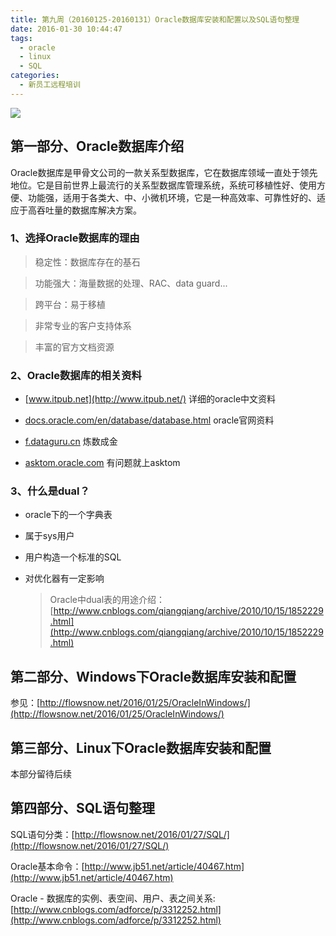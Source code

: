 ```yaml
---
title: 第九周（20160125-20160131）Oracle数据库安装和配置以及SQL语句整理
date: 2016-01-30 10:44:47
tags:
  - oracle
  - linux
  - SQL
categories:
  - 新员工远程培训
---
```


![](http://7xpzxw.com1.z0.glb.clouddn.com/Oracle-oracledb11g.gif)

## 第一部分、Oracle数据库介绍

Oracle数据库是甲骨文公司的一款关系型数据库，它在数据库领域一直处于领先地位。它是目前世界上最流行的关系型数据库管理系统，系统可移植性好、使用方便、功能强，适用于各类大、中、小微机环境，它是一种高效率、可靠性好的、适应于高吞吐量的数据库解决方案。

### 1、选择Oracle数据库的理由

> 稳定性：数据库存在的基石



> 功能强大：海量数据的处理、RAC、data guard...



> 跨平台：易于移植



> 非常专业的客户支持体系



> 丰富的官方文档资源



### 2、Oracle数据库的相关资料

- [www.itpub.net](http://www.itpub.net/)    详细的oracle中文资料


- [docs.oracle.com/en/database/database.html](http://docs.oracle.com/en/database/database.html)     oracle官网资料
- [f.dataguru.cn](f.dataguru.cn)    炼数成金
- [asktom.oracle.com](asktom.oracle.com)     有问题就上asktom

<!--more-->

### 3、什么是dual？

- oracle下的一个字典表


- 属于sys用户


- 用户构造一个标准的SQL


- 对优化器有一定影响
  
  > Oracle中dual表的用途介绍：[http://www.cnblogs.com/qiangqiang/archive/2010/10/15/1852229.html](http://www.cnblogs.com/qiangqiang/archive/2010/10/15/1852229.html)

## 第二部分、Windows下Oracle数据库安装和配置

参见：[http://flowsnow.net/2016/01/25/OracleInWindows/](http://flowsnow.net/2016/01/25/OracleInWindows/)



## 第三部分、Linux下Oracle数据库安装和配置

本部分留待后续



## 第四部分、SQL语句整理

SQL语句分类：[http://flowsnow.net/2016/01/27/SQL/](http://flowsnow.net/2016/01/27/SQL/)

Oracle基本命令：[http://www.jb51.net/article/40467.htm](http://www.jb51.net/article/40467.htm)

Oracle - 数据库的实例、表空间、用户、表之间关系:[http://www.cnblogs.com/adforce/p/3312252.html](http://www.cnblogs.com/adforce/p/3312252.html)



<!--more-->